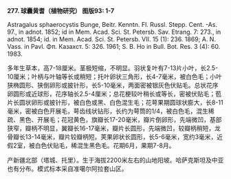 **277. 球囊黄耆（植物研究） 图版93: 1-7**

Astragalus sphaerocystis Bunge, Beitr. Kenntn. Fl. Russl. Stepp. Cent. -As. 97., in adnot. 1852; id in Mem. Acad. Sci. St. Petersb. Sav. Etrang. 7: 273., in adnot. 1854; id. in Mem. Acad. Sci. St. Petersb. VII. 15 (1): 236. 1869; A. N. Vass. in Pavl. Φπ. Казахст. 5: 326. 1961; S. B. Ho in Bull. Bot. Res. 3 (4): 60. 1983.

多年生草本，高7-18厘米。茎极短缩，不明显。羽状复叶有7-13片小叶，长2.5-10厘米；叶柄与叶轴等长或稍短；托叶卵状三角形，长4-7毫米，被白色毛；小叶狭椭圆形、狭倒卵形或披针形，长5-10毫米，两面密被银灰色伏贴毛。总状花序卵圆形或近球形，花序轴长2.5-4厘米；总花梗较叶稍长或等长，密被伏贴毛；苞片长圆状卵形或披针形，被白色或黑、白色混生毛；花萼果期圆球状膨大，长8-11毫米，密被白色开展毛，萼齿线状钻形，长约为萼筒的1/4，被白色毛，混生稀疏、黑色、开展毛；花冠黄色，旗瓣长17-20毫米，瓣片倒卵形，先端微凹，基部狭窄，瓣柄不明显，翼瓣长16-17毫米，瓣片长圆形，先端微凹，较瓣柄稍短，龙骨瓣长13-14毫米，瓣片较瓣柄短。荚果卵状长圆形，长5-6毫米，宽约3毫米，近假2室，被白色伏贴毛，稀混生黑色毛。花期6月，果期7-8月。

产新疆北部（塔城、托里）。生于海拔2200米左右的山地阳坡。哈萨克斯坦及中亚也有分布。模式标本采自准噶尔阿拉套山区。
